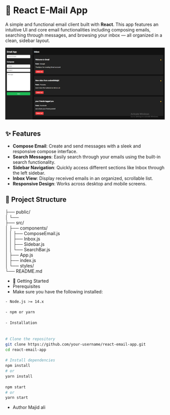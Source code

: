 # 📧 React E-Mail App

A simple and functional email client built with **React**. This app features an intuitive UI and core email functionalities including composing emails, searching through messages, and browsing your inbox — all organized in a clean, sidebar layout.

![E-mail App Screenshot](./E-mail.png)

## ✨ Features

- **Compose Email**: Create and send messages with a sleek and responsive compose interface.
- **Search Messages**: Easily search through your emails using the built-in search functionality.
- **Sidebar Navigation**: Quickly access different sections like Inbox through the left sidebar.
- **Inbox View**: Display received emails in an organized, scrollable list.
- **Responsive Design**: Works across desktop and mobile screens.

## 📁 Project Structure


├── public/<br/>
│   └── <br/>
├── src/<br/>
│   ├── components/<br/>
│   │   ├── ComposeEmail.js<br/>
│   │   ├── Inbox.js<br/>
│   │   ├── Sidebar.js<br/>
│   │   └── SearchBar.js<br/>
│   ├── App.js<br/>
│   ├── index.js<br/>
│   └── styles/<br/>
└── README.md<br/>
- 🚀 Getting Started
- Prerequisites
- Make sure you have the following installed:
```bash
- Node.js >= 14.x

- npm or yarn

- Installation


# Clone the repository
git clone https://github.com/your-username/react-email-app.git
cd react-email-app

# Install dependencies
npm install
# or
yarn install

npm start
# or
yarn start
```
- Author Majid ali